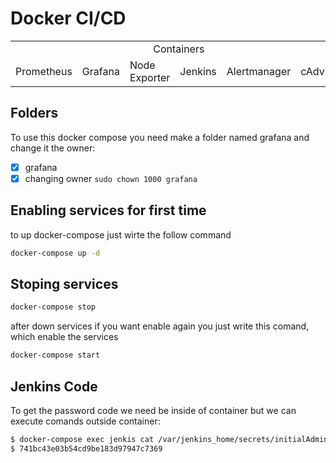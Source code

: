 # Docker CI/CD

<table class="egt">
  <tr>
    <td colspan="6"><center>Containers</center></td>
  </tr>
  <tr>
    <td>Prometheus</td>
    <td>Grafana</td>
    <td>Node Exporter</td>
    <td>Jenkins</td>
    <td>Alertmanager</td>
    <td>cAdvisor</td>
  </tr>
</table>

## Folders

To use this docker compose you need make a folder named grafana and change it the owner:
- [X] grafana
- [X] changing owner `sudo chown 1000 grafana`

## Enabling services for first time

to up docker-compose just wirte the follow command

```bash
docker-compose up -d
```
## Stoping services

```bash
docker-compose stop
```
after down services if you want enable again you just write this comand, which enable the services

```bash
docker-compose start
```

## Jenkins Code

To get the password code we need be inside of container but we can execute comands outside container:

```bash
$ docker-compose exec jenkis cat /var/jenkins_home/secrets/initialAdminPassword
$ 741bc43e03b54cd9be183d97947c7369
```

